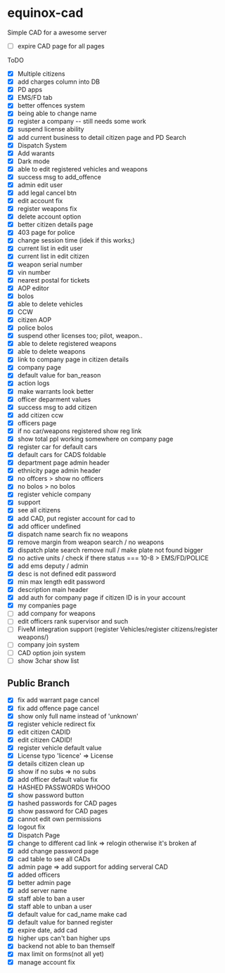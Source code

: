 # equinox-cad

Simple CAD for a awesome server

- [ ] expire CAD page for all pages

ToDO

- [x] Multiple citizens
- [x] add charges column into DB
- [x] PD apps
- [x] EMS/FD tab
- [x] better offences system
- [x] being able to change name
- [x] register a company -- still needs some work
- [x] suspend license ability
- [x] add current business to detail citizen page and PD Search
- [x] Dispatch System
- [x] Add warants
- [x] Dark mode
- [x] able to edit registered vehicles and weapons
- [x] success msg to add_offence
- [x] admin edit user
- [x] add legal cancel btn
- [x] edit account fix
- [x] register weapons fix
- [x] delete account option
- [x] better citizen details page
- [x] 403 page for police
- [x] change session time (idek if this works;)
- [x] current list in edit user
- [x] current list in edit citizen
- [x] weapon serial number
- [x] vin number
- [x] nearest postal for tickets
- [x] AOP editor
- [x] bolos
- [x] able to delete vehicles
- [x] CCW
- [x] citizen AOP
- [x] police bolos
- [x] suspend other licenses too; pilot, weapon..
- [x] able to delete registered weapons
- [x] able to delete weapons
- [x] link to company page in citizen details
- [x] company page
- [x] default value for ban_reason
- [x] action logs
- [x] make warrants look better
- [x] officer deparment values
- [x] success msg to add citizen
- [x] add citizen ccw
- [x] officers page
- [x] if no car/weapons registered show reg link
- [x] show total ppl working somewhere on company page
- [x] register car for default cars
- [x] default cars for CADS foldable
- [x] department page admin header
- [x] ethnicity page admin header
- [x] no offcers > show no officers
- [x] no bolos > no bolos
- [x] register vehicle company
- [x] support
- [x] see all citizens
- [x] add CAD, put register account for cad to
- [x] add officer undefined
- [x] dispatch name search fix no weapons
- [x] remove margin from weapon search / no weapons
- [x] dispatch plate search remove null / make plate not found bigger
- [x] no active units / check if there status === 10-8 > EMS/FD/POLICE
- [x] add ems deputy / admin
- [x] desc is not defined edit password
- [x] min max length edit password
- [x] description main header
- [x] add auth for company page if citizen  ID is in your account
- [x] my companies page
- [ ] add company for weapons
- [ ] edit officers rank supervisor and such
- [ ] FiveM integration support (register Vehicles/register citizens/register weapons/)  
- [ ] company join system
- [ ] CAD option join system
- [ ] show 3char show list

## Public Branch

- [x] fix add warrant page cancel
- [x] fix add offence page cancel
- [x] show only full name instead of 'unknown'
- [x] register vehicle redirect fix
- [x] edit citizen CADID
- [x] edit citizen CADID!
- [x] register vehicle default value
- [x] License typo 'licence' => License
- [x] details citizen clean up
- [x] show if no subs => no subs
- [x] add officer default value fix
- [x] HASHED PASSWORDS WHOOO
- [x] show password button
- [x] hashed passwords for CAD pages
- [x] show password for CAD pages
- [x] cannot edit own permissions
- [x] logout fix
- [x] Dispatch Page
- [x] change to different cad link => relogin otherwise it's broken af
- [x] add change password page
- [x] cad table to see all CADs
- [x] admin page => add support for adding serveral CAD
- [x] added officers
- [x] better admin page
- [x] add server name
- [x] staff able to ban a user
- [x] staff able to unban a user
- [x] default value for cad_name make cad
- [x] default value for banned register
- [x] expire date, add cad
- [x] higher ups can't ban higher ups
- [x] backend not able to ban themself
- [x] max limit on forms(not all yet)
- [x] manage account fix
